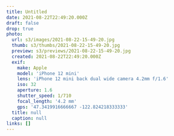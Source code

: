 ```yaml
---
title: Untitled
date: 2021-08-22T22:49:20.000Z
draft: false
drop: true
photo:
  url: s3/images/2021-08-22-15-49-20.jpg
  thumb: s3/thumbs/2021-08-22-15-49-20.jpg
  preview: s3/previews/2021-08-22-15-49-20.jpg
  created: 2021-08-22T22:49:20.000Z
  exif:
    make: Apple
    model: 'iPhone 12 mini'
    lens: 'iPhone 12 mini back dual wide camera 4.2mm f/1.6'
    iso: 32
    aperture: 1.6
    shutter_speed: 1/710
    focal_length: '4.2 mm'
    gps: '47.3419916666667 -122.824218333333'
  title: null
  caption: null
links: []
---
```

